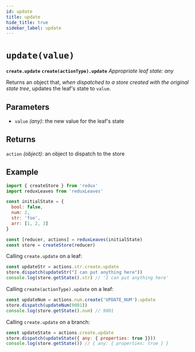 ```yaml
---
id: update
title: update
hide_title: true
sidebar_label: update
---
```


# `update(value)`
**`create.update`**
**`create(actionType).update`**
*Appropriate leaf state: any*

Returns an object that, *when dispatched to a store created with the original state tree*, updates the leaf's state to `value`.

## Parameters
- `value` *(any)*: the new value for the leaf's state

## Returns
`action` *(object)*: an object to dispatch to the store

## Example
```js
import { createStore } from 'redux'
import reduxLeaves from 'reduxLeaves'

const initialState = {
  bool: false,
  num: 2,
  str: 'foo',
  arr: [1, 2, 3]
}

const [reducer, actions] = reduxLeaves(initialState)
const store = createStore(reducer)
```

Calling `create.update` on a leaf:

```js
const updateStr = actions.str.create.update
store.dispatch(updateStr("I can put anything here"))
console.log(store.getState().str) // 'I can put anything here'
```

Calling `create(actionType).update` on a leaf:

```js
const updateNum = actions.num.create('UPDATE_NUM').update
store.dispatch(updateNum(9001))
console.log(store.getState().num) // 9001
```

Calling `create.update` on a branch:
```js
const updateState = actions.create.update
store.dispatch(updateState({ any: { properties: true }}))
console.log(store.getState()) // { any: { properties: true } }
```
